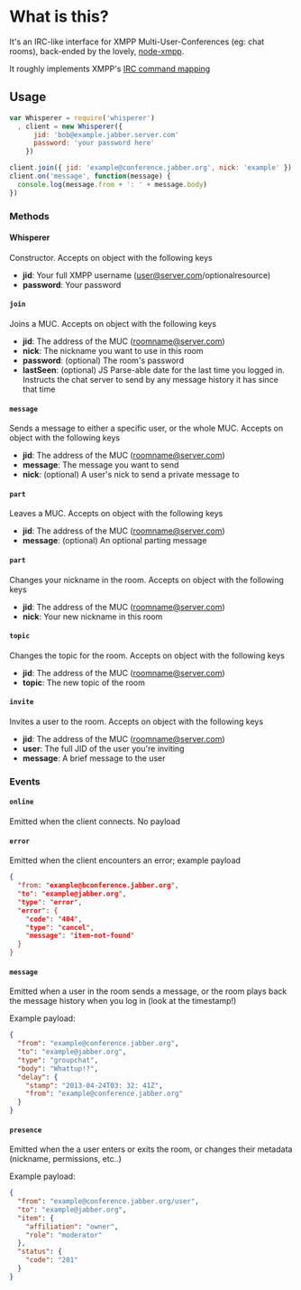 # What is this?

It's an IRC-like interface for XMPP Multi-User-Conferences (eg: chat rooms),
back-ended by the lovely, [node-xmpp](https://npmjs.org/package/node-xmpp).

It roughly implements XMPP's [IRC command mapping](http://xmpp.org/extensions/xep-0045.html#impl-client-irc)

## Usage

``` javascript
var Whisperer = require('whisperer')
  , client = new Whisperer({
      jid: 'bob@example.jabber.server.com'
      password: 'your password here'
    })

client.join({ jid: 'example@conference.jabber.org', nick: 'example' })
client.on('message', function(message) {
  console.log(message.from + ': ' + message.body)
})
```

### Methods

#### Whisperer
Constructor. Accepts on object with the following keys

* __jid__: Your full XMPP username (user@server.com/optionalresource)
* __password__: Your password

#### `join`
Joins a MUC. Accepts on object with the following keys

* __jid__: The address of the MUC (roomname@server.com)
* __nick__: The nickname you want to use in this room
* __password__: (optional) The room's password 
* __lastSeen__: (optional) JS Parse-able date for the last time you logged in.
Instructs the chat server to send by any message history it has since that time

#### `message`
Sends a message to either a specific user, or the whole MUC.
Accepts on object with the following keys

* __jid__: The address of the MUC (roomname@server.com)
* __message__: The message you want to send
* __nick__: (optional) A user's nick to send a private message to

#### `part`
Leaves a MUC. Accepts on object with the following keys

* __jid__: The address of the MUC (roomname@server.com)
* __message__: (optional) An optional parting message

#### `part`
Changes your nickname in the room. Accepts on object with the following keys

* __jid__: The address of the MUC (roomname@server.com)
* __nick__: Your new nickname in this room

#### `topic`
Changes the topic for the room. Accepts on object with the following keys

* __jid__: The address of the MUC (roomname@server.com)
* __topic__: The new topic of the room

#### `invite`
Invites a user to the room. Accepts on object with the following keys

* __jid__: The address of the MUC (roomname@server.com)
* __user__: The full JID of the user you're inviting
* __message__: A brief message to the user

### Events

#### `online`
Emitted when the client connects. No payload

#### `error`
Emitted when the client encounters an error; example payload
``` json
{
  "from: "example@bconference.jabber.org",
  "to": "example@jabber.org",
  "type": "error",
  "error": {
    "code": "404",
    "type": "cancel",
    "message": "item-not-found"
  }
}
```

#### `message`
Emitted when a user in the room sends a message, or the room plays back the
message history when you log in (look at the timestamp!)

Example payload:
``` json
{
  "from": "example@conference.jabber.org",
  "to": "example@jabber.org",
  "type": "groupchat",
  "body": "Whattup!?",
  "delay": {
    "stamp": "2013-04-24T03: 32: 41Z",
    "from": "example@conference.jabber.org"
  }
}
```

#### `presence`
Emitted when the a user enters or exits the room, or changes their metadata
(nickname, permissions, etc..)

Example payload:
``` json
{
  "from": "example@conference.jabber.org/user",
  "to": "example@jabber.org",
  "item": {
    "affiliation": "owner",
    "role": "moderator"
  },
  "status": {
    "code": "201"
  }
}
```
